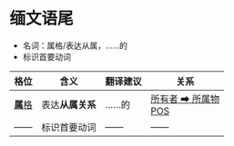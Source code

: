 # 缅文语尾

- 名词：属格/表达从属，……的
- 标识首要动词

|格位|含义|翻译建议|关系|
|-|-|-|-|
|[**属**格](https://assets-hk.wikipali.org/pali-handbook/zh-Hans/declension/gen.html)|表达**从属关系**|……的|[所有者 ➡ 所属物<br>POS](https://assets-hk.wikipali.org/pali-handbook/zh-Hans/basic-relation/gen/gen-pos.html)|
|——|标识首要动词|——|——|
